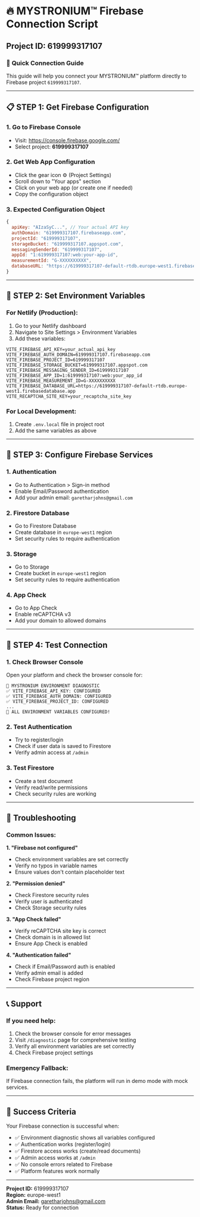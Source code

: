 # 🔥 MYSTRONIUM™ Firebase Connection Script
## Project ID: 619999317107

### 🚀 **Quick Connection Guide**

This guide will help you connect your MYSTRONIUM™ platform directly to Firebase project `619999317107`.

---

## 📋 **STEP 1: Get Firebase Configuration**

### **1. Go to Firebase Console**
- Visit: https://console.firebase.google.com/
- Select project: **619999317107**

### **2. Get Web App Configuration**
- Click the gear icon ⚙️ (Project Settings)
- Scroll down to "Your apps" section
- Click on your web app (or create one if needed)
- Copy the configuration object

### **3. Expected Configuration Object**
```javascript
{
  apiKey: "AIzaSyC...", // Your actual API key
  authDomain: "619999317107.firebaseapp.com",
  projectId: "619999317107",
  storageBucket: "619999317107.appspot.com",
  messagingSenderId: "619999317107",
  appId: "1:619999317107:web:your-app-id",
  measurementId: "G-XXXXXXXXXX",
  databaseURL: "https://619999317107-default-rtdb.europe-west1.firebasedatabase.app"
}
```

---

## 🔧 **STEP 2: Set Environment Variables**

### **For Netlify (Production):**
1. Go to your Netlify dashboard
2. Navigate to Site Settings > Environment Variables
3. Add these variables:

```
VITE_FIREBASE_API_KEY=your_actual_api_key
VITE_FIREBASE_AUTH_DOMAIN=619999317107.firebaseapp.com
VITE_FIREBASE_PROJECT_ID=619999317107
VITE_FIREBASE_STORAGE_BUCKET=619999317107.appspot.com
VITE_FIREBASE_MESSAGING_SENDER_ID=619999317107
VITE_FIREBASE_APP_ID=1:619999317107:web:your_app_id
VITE_FIREBASE_MEASUREMENT_ID=G-XXXXXXXXXX
VITE_FIREBASE_DATABASE_URL=https://619999317107-default-rtdb.europe-west1.firebasedatabase.app
VITE_RECAPTCHA_SITE_KEY=your_recaptcha_site_key
```

### **For Local Development:**
1. Create `.env.local` file in project root
2. Add the same variables as above

---

## 🔐 **STEP 3: Configure Firebase Services**

### **1. Authentication**
- Go to Authentication > Sign-in method
- Enable Email/Password authentication
- Add your admin email: `garetharjohns@gmail.com`

### **2. Firestore Database**
- Go to Firestore Database
- Create database in `europe-west1` region
- Set security rules to require authentication

### **3. Storage**
- Go to Storage
- Create bucket in `europe-west1` region
- Set security rules to require authentication

### **4. App Check**
- Go to App Check
- Enable reCAPTCHA v3
- Add your domain to allowed domains

---

## 🧪 **STEP 4: Test Connection**

### **1. Check Browser Console**
Open your platform and check the browser console for:
```
🔧 MYSTRONIUM ENVIRONMENT DIAGNOSTIC
✅ VITE_FIREBASE_API_KEY: CONFIGURED
✅ VITE_FIREBASE_AUTH_DOMAIN: CONFIGURED
✅ VITE_FIREBASE_PROJECT_ID: CONFIGURED
...
🎉 ALL ENVIRONMENT VARIABLES CONFIGURED!
```

### **2. Test Authentication**
- Try to register/login
- Check if user data is saved to Firestore
- Verify admin access at `/admin`

### **3. Test Firestore**
- Create a test document
- Verify read/write permissions
- Check security rules are working

---

## 🚨 **Troubleshooting**

### **Common Issues:**

**1. "Firebase not configured"**
- Check environment variables are set correctly
- Verify no typos in variable names
- Ensure values don't contain placeholder text

**2. "Permission denied"**
- Check Firestore security rules
- Verify user is authenticated
- Check Storage security rules

**3. "App Check failed"**
- Verify reCAPTCHA site key is correct
- Check domain is in allowed list
- Ensure App Check is enabled

**4. "Authentication failed"**
- Check if Email/Password auth is enabled
- Verify admin email is added
- Check Firebase project region

---

## 📞 **Support**

### **If you need help:**
1. Check the browser console for error messages
2. Visit `/diagnostic` page for comprehensive testing
3. Verify all environment variables are set correctly
4. Check Firebase project settings

### **Emergency Fallback:**
If Firebase connection fails, the platform will run in demo mode with mock services.

---

## 🎉 **Success Criteria**

Your Firebase connection is successful when:
- ✅ Environment diagnostic shows all variables configured
- ✅ Authentication works (register/login)
- ✅ Firestore access works (create/read documents)
- ✅ Admin access works at `/admin`
- ✅ No console errors related to Firebase
- ✅ Platform features work normally

---

**Project ID:** 619999317107  
**Region:** europe-west1  
**Admin Email:** garetharjohns@gmail.com  
**Status:** Ready for connection 